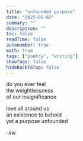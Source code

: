 ```yaml
---
title: "unfounded purpose"
date: "2025-05-02"
summary: ""
description: ""
toc: false
readTime: false
autonumber: true
math: true
tags: ["poetry", "writing"]
showTags: false
hideBackToTop: false
---
```


do you ever feel  
the weightlessness  
of our insignificance  
  
love all around us  
an existence to behold  
yet a purpose unfounded  


-aw